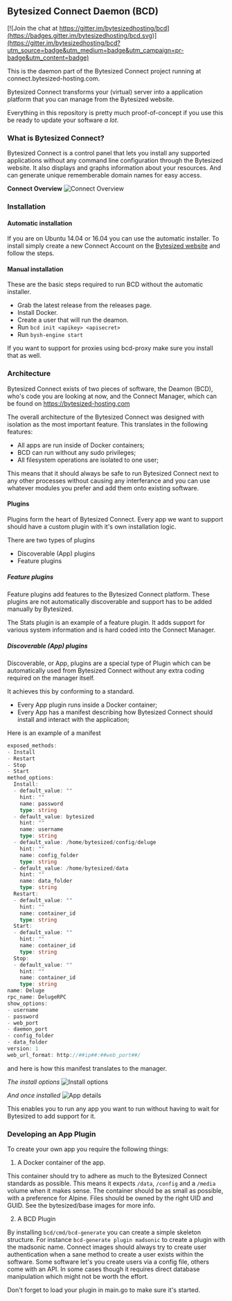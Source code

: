 ## Bytesized Connect Daemon (BCD)

[![Join the chat at https://gitter.im/bytesizedhosting/bcd](https://badges.gitter.im/bytesizedhosting/bcd.svg)](https://gitter.im/bytesizedhosting/bcd?utm_source=badge&utm_medium=badge&utm_campaign=pr-badge&utm_content=badge)

This is the daemon part of the Bytesized Connect project running at connect.bytesized-hosting.com.

Bytesized Connect transforms your (virtual) server into a application platform that you can manage from the Bytesized website.

Everything in this repository is pretty much proof-of-concept if you use this be ready to update your software _a lot_.

### What is Bytesized Connect?

Bytesized Connect is a control panel that lets you install any supported applications without any command line configuration through the Bytesized website. It also displays and graphs information about your resources. And can generate unique rememberable domain names for easy access.

__Connect Overview__
![Connect Overview](https://dl.dropboxusercontent.com/u/374/engine/engine_overview.png)

### Installation

#### Automatic installation
If you are on Ubuntu 14.04 or 16.04 you can use the automatic installer. To install simply create a new Connect Account on the [Bytesized website](https://bytesized-hosting.com/engine/accounts/new) and follow the steps.

#### Manual installation
These are the basic steps required to run BCD without the automatic installer.

* Grab the latest release from the releases page.
* Install Docker.
* Create a user that will run the deamon.
* Run `bcd init <apikey> <apisecret>`
* Run `bysh-engine start`

If you want to support for proxies using bcd-proxy make sure you install
that as well.

### Architecture

Bytesized Connect exists of two pieces of software, the Deamon (BCD), who's code you are looking at now, and the Connect Manager, which can be found on https://bytesized-hosting.com

The overall architecture of the Bytesized Connect was designed with isolation as the most important feature. This translates in the following features:

* All apps are run inside of Docker containers;
* BCD can run without any sudo privileges;
* All filesystem operations are isolated to one user;

This means that it should always be safe to run Bytesized Connect next to any other processes without causing any interferance and you can use whatever modules you prefer and add them onto existing software.

#### Plugins

Plugins form the heart of Bytesized Connect. Every app we want to support should have a custom plugin with it's own installation logic.

There are two types of plugins

* Discoverable (App) plugins
* Feature plugins

##### Feature plugins

Feature plugins add features to the Bytesized Connect platform. These plugins are not automatically discoverable and support has to be added manually by Bytesized.

The Stats plugin is an example of a feature plugin. It adds support for various system information and is hard coded into the Connect Manager.

##### Discoverable (App) plugins

Discoverable, or App, plugins are a special type of Plugin which can be automatically used from Bytesized Connect without any extra coding required on the manager itself.

It achieves this by conforming to a standard.

* Every App plugin runs inside a Docker container;
* Every App has a manifest describing how Bytesized Connect should install and interact with the application;

Here is an example of a manifest

```go
exposed_methods:
- Install
- Restart
- Stop
- Start
method_options:
  Install:
  - default_value: ""
    hint: ""
    name: password
    type: string
  - default_value: bytesized
    hint: ""
    name: username
    type: string
  - default_value: /home/bytesized/config/deluge
    hint: ""
    name: config_folder
    type: string
  - default_value: /home/bytesized/data
    hint: ""
    name: data_folder
    type: string
  Restart:
  - default_value: ""
    hint: ""
    name: container_id
    type: string
  Start:
  - default_value: ""
    hint: ""
    name: container_id
    type: string
  Stop:
  - default_value: ""
    hint: ""
    name: container_id
    type: string
name: Deluge
rpc_name: DelugeRPC
show_options:
- username
- password
- web_port
- daemon_port
- config_folder
- data_folder
version: 1
web_url_format: http://##ip##:##web_port##/
```

and here is how this manifest translates to the manager.

_The install options_
![Install options](https://dl.dropboxusercontent.com/u/374/engine/engine_install.png)

_And once installed_
![App details](https://dl.dropboxusercontent.com/u/374/engine/engine_installed.png)

This enables you to run any app you want to run without having to wait for Bytesized to add support for it.

### Developing an App Plugin

To create your own app you require the following things:

1. A Docker container of the app.

This container should try to adhere as much to the Bytesized Connect
standards as possible. This means it expects `/data`, `/config` and a
`/media` volume when it makes sense. The container should be as small as
possible, with a preference for Alpine. Files should be owned by the
right UID and GUID. See the bytesized/base images for more info.

2. A BCD Plugin

By installing `bcd/cmd/bcd-generate` you can create a simple skeleton
structure. For instance `bcd-generate plugin madsonic` to create a
plugin with the madsonic name. Connect images should always try to
create user authentication when a sane method to create a user exists
within the software. Some software let's you create users via a config
file, others come with an API. In some cases though it requires direct
database manipulation which might not be worth the effort.

Don't forget to load your plugin in main.go to make sure it's started.
